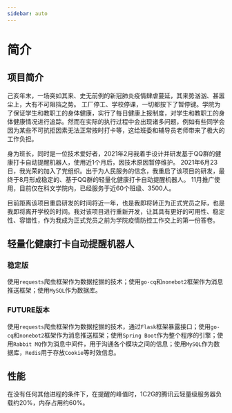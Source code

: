 ```yaml
---
sidebar: auto
---
```


# 简介
## 项目简介
己亥年末，一场突如其来、史无前例的新冠肺炎疫情肆虐蔓延，其来势汹汹、甚嚣尘上，大有不可阻挡之势。
工厂停工、学校停课，一切都按下了暂停键。学院为了保证学生和教职工的身体健康，实行了每日健康上报制度，对学生和教职工的身体健康情况进行追踪。然而在实际的执行过程中会出现诸多问题，例如有些同学会因为某些不可抗拒因素无法正常按时打卡等，这给班委和辅导员老师带来了极大的工作负担。

身为班长，同时是一位技术爱好者，2021年2月我着手设计并研发基于QQ群的健康打卡自动提醒机器人，使用近1个月后，因技术原因暂停维护。
2021年6月23日，我光荣的加入了党组织。出于为人民服务的信念，我重启了该项目的研发，最终于8月形成稳定的、基于QQ群的轻量化健康打卡自动提醒机器人。
11月推广使用，目前仅在科文学院内，已经服务于近60个班级、3500人。

目前距离该项目重启研发的时间将近一年，也是我即将转正为正式党员之际，也是我即将离开学校的时间。我对该项目进行重新开发，让其具有更好的可用性、稳定性、容错性，作为我成为正式党员之前为学院疫情防控工作交上的第一份答卷。

## 轻量化健康打卡自动提醒机器人
### 稳定版
使用`requests`爬虫框架作为数据挖掘的技术；使用`go-cq`和`nonebot2`框架作为消息推送框架；使用`MySQL`作为数据库。

### FUTURE版本

使用`requests`爬虫框架作为数据挖掘的技术，通过`Flask`框架暴露接口；使用`go-cq`和`nonebot2`框架作为消息推送框架；使用`Spring Boot`作为整个程序的引擎；使用`Rabbit MQ`作为消息中间件，用于沟通各个模块之间的信息；使用`MySQL`作为数据库，`Redis`用于存放`Cookie`等时效信息。


## 性能
在没有任何其他进程的条件下，在提醒的峰值时，1C2G的腾讯云轻量级服务器负载约20%，内存占用约60%。
